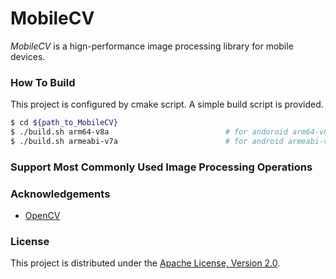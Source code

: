 # MobileCV
*MobileCV* is a hign-performance image processing library for mobile devices.

### How To Build
This project is configured by cmake script. A simple build script is provided.
```sh
$ cd ${path_to_MobileCV}
$ ./build.sh arm64-v8a                          # for andoroid arm64-v8a
$ ./build.sh armeabi-v7a                        # for android armeabi-v7a
```

### Support Most Commonly Used Image Processing Operations



### Acknowledgements
* [OpenCV](https://github.com/opencv/opencv)

### License
This project is distributed under the [Apache License, Version 2.0](LICENSE).
